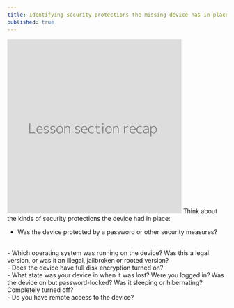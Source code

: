 ```yaml
---
title: Identifying security protections the missing device has in place
published: true
---
```

![](recap.png)
Think about the kinds of security protections the device had in place:
<br>
- Was the device protected by a password or other security measures?
<br>
- Which operating system was running on the device? Was this a legal version, or was it an illegal, jailbroken or rooted version?
<br>
- Does the device have full disk encryption turned on?
<br>
- What state was your device in when it was lost? Were you logged in? Was the device on but password-locked? Was it sleeping or hibernating? Completely turned off?
<br>
- Do you have remote access to the device?
